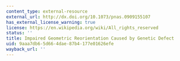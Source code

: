 ```yaml
---
content_type: external-resource
external_url: http://dx.doi.org/10.1073/pnas.0909155107
has_external_license_warning: true
license: https://en.wikipedia.org/wiki/All_rights_reserved
status: ''
title: Impaired Geometric Reorientation Caused by Genetic Defect
uid: 9aaa7db6-5d66-4dae-87b4-177e01626efe
wayback_url: ''
---
```

